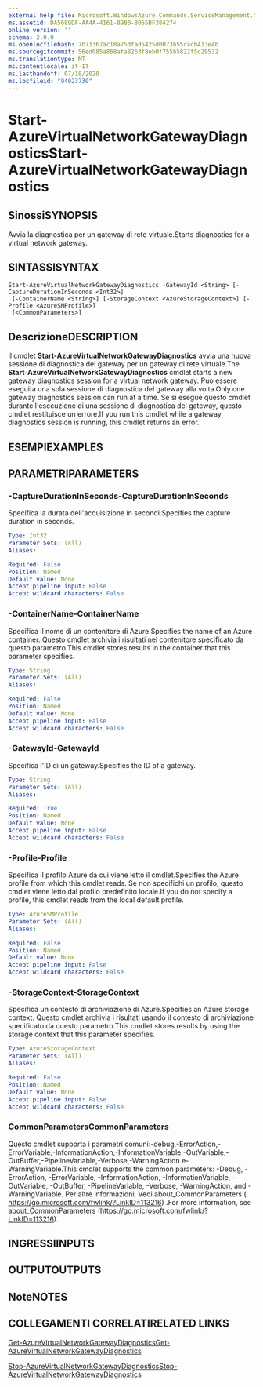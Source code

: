 ```yaml
---
external help file: Microsoft.WindowsAzure.Commands.ServiceManagement.Network.dll-Help.xml
ms.assetid: DA5689DF-AA4A-4161-89B0-8055BF384274
online version: ''
schema: 2.0.0
ms.openlocfilehash: 7b71367ac18a753fad5425d0073b55cacb413e4b
ms.sourcegitcommit: 56ed085a868afa8263f8eb0f755b5822f5c29532
ms.translationtype: MT
ms.contentlocale: it-IT
ms.lasthandoff: 07/18/2020
ms.locfileid: "94023730"
---
```

# <span data-ttu-id="0b7ae-101">Start-AzureVirtualNetworkGatewayDiagnostics</span><span class="sxs-lookup"><span data-stu-id="0b7ae-101">Start-AzureVirtualNetworkGatewayDiagnostics</span></span>

## <span data-ttu-id="0b7ae-102">Sinossi</span><span class="sxs-lookup"><span data-stu-id="0b7ae-102">SYNOPSIS</span></span>
<span data-ttu-id="0b7ae-103">Avvia la diagnostica per un gateway di rete virtuale.</span><span class="sxs-lookup"><span data-stu-id="0b7ae-103">Starts diagnostics for a virtual network gateway.</span></span>

## <span data-ttu-id="0b7ae-104">SINTASSI</span><span class="sxs-lookup"><span data-stu-id="0b7ae-104">SYNTAX</span></span>

```
Start-AzureVirtualNetworkGatewayDiagnostics -GatewayId <String> [-CaptureDurationInSeconds <Int32>]
 [-ContainerName <String>] [-StorageContext <AzureStorageContext>] [-Profile <AzureSMProfile>]
 [<CommonParameters>]
```

## <span data-ttu-id="0b7ae-105">Descrizione</span><span class="sxs-lookup"><span data-stu-id="0b7ae-105">DESCRIPTION</span></span>
<span data-ttu-id="0b7ae-106">Il cmdlet **Start-AzureVirtualNetworkGatewayDiagnostics** avvia una nuova sessione di diagnostica del gateway per un gateway di rete virtuale.</span><span class="sxs-lookup"><span data-stu-id="0b7ae-106">The **Start-AzureVirtualNetworkGatewayDiagnostics** cmdlet starts a new gateway diagnostics session for a virtual network gateway.</span></span>
<span data-ttu-id="0b7ae-107">Può essere eseguita una sola sessione di diagnostica del gateway alla volta.</span><span class="sxs-lookup"><span data-stu-id="0b7ae-107">Only one gateway diagnostics session can run at a time.</span></span>
<span data-ttu-id="0b7ae-108">Se si esegue questo cmdlet durante l'esecuzione di una sessione di diagnostica del gateway, questo cmdlet restituisce un errore.</span><span class="sxs-lookup"><span data-stu-id="0b7ae-108">If you run this cmdlet while a gateway diagnostics session is running, this cmdlet returns an error.</span></span>

## <span data-ttu-id="0b7ae-109">ESEMPI</span><span class="sxs-lookup"><span data-stu-id="0b7ae-109">EXAMPLES</span></span>

## <span data-ttu-id="0b7ae-110">PARAMETRI</span><span class="sxs-lookup"><span data-stu-id="0b7ae-110">PARAMETERS</span></span>

### <span data-ttu-id="0b7ae-111">-CaptureDurationInSeconds</span><span class="sxs-lookup"><span data-stu-id="0b7ae-111">-CaptureDurationInSeconds</span></span>
<span data-ttu-id="0b7ae-112">Specifica la durata dell'acquisizione in secondi.</span><span class="sxs-lookup"><span data-stu-id="0b7ae-112">Specifies the capture duration in seconds.</span></span>

```yaml
Type: Int32
Parameter Sets: (All)
Aliases: 

Required: False
Position: Named
Default value: None
Accept pipeline input: False
Accept wildcard characters: False
```

### <span data-ttu-id="0b7ae-113">-ContainerName</span><span class="sxs-lookup"><span data-stu-id="0b7ae-113">-ContainerName</span></span>
<span data-ttu-id="0b7ae-114">Specifica il nome di un contenitore di Azure.</span><span class="sxs-lookup"><span data-stu-id="0b7ae-114">Specifies the name of an Azure container.</span></span>
<span data-ttu-id="0b7ae-115">Questo cmdlet archivia i risultati nel contenitore specificato da questo parametro.</span><span class="sxs-lookup"><span data-stu-id="0b7ae-115">This cmdlet stores results in the container that this parameter specifies.</span></span>

```yaml
Type: String
Parameter Sets: (All)
Aliases: 

Required: False
Position: Named
Default value: None
Accept pipeline input: False
Accept wildcard characters: False
```

### <span data-ttu-id="0b7ae-116">-GatewayId</span><span class="sxs-lookup"><span data-stu-id="0b7ae-116">-GatewayId</span></span>
<span data-ttu-id="0b7ae-117">Specifica l'ID di un gateway.</span><span class="sxs-lookup"><span data-stu-id="0b7ae-117">Specifies the ID of a gateway.</span></span>

```yaml
Type: String
Parameter Sets: (All)
Aliases: 

Required: True
Position: Named
Default value: None
Accept pipeline input: False
Accept wildcard characters: False
```

### <span data-ttu-id="0b7ae-118">-Profile</span><span class="sxs-lookup"><span data-stu-id="0b7ae-118">-Profile</span></span>
<span data-ttu-id="0b7ae-119">Specifica il profilo Azure da cui viene letto il cmdlet.</span><span class="sxs-lookup"><span data-stu-id="0b7ae-119">Specifies the Azure profile from which this cmdlet reads.</span></span> <span data-ttu-id="0b7ae-120">Se non specifichi un profilo, questo cmdlet viene letto dal profilo predefinito locale.</span><span class="sxs-lookup"><span data-stu-id="0b7ae-120">If you do not specify a profile, this cmdlet reads from the local default profile.</span></span>

```yaml
Type: AzureSMProfile
Parameter Sets: (All)
Aliases: 

Required: False
Position: Named
Default value: None
Accept pipeline input: False
Accept wildcard characters: False
```

### <span data-ttu-id="0b7ae-121">-StorageContext</span><span class="sxs-lookup"><span data-stu-id="0b7ae-121">-StorageContext</span></span>
<span data-ttu-id="0b7ae-122">Specifica un contesto di archiviazione di Azure.</span><span class="sxs-lookup"><span data-stu-id="0b7ae-122">Specifies an Azure storage context.</span></span>
<span data-ttu-id="0b7ae-123">Questo cmdlet archivia i risultati usando il contesto di archiviazione specificato da questo parametro.</span><span class="sxs-lookup"><span data-stu-id="0b7ae-123">This cmdlet stores results by using the storage context that this parameter specifies.</span></span>

```yaml
Type: AzureStorageContext
Parameter Sets: (All)
Aliases: 

Required: False
Position: Named
Default value: None
Accept pipeline input: False
Accept wildcard characters: False
```

### <span data-ttu-id="0b7ae-124">CommonParameters</span><span class="sxs-lookup"><span data-stu-id="0b7ae-124">CommonParameters</span></span>
<span data-ttu-id="0b7ae-125">Questo cmdlet supporta i parametri comuni:-debug,-ErrorAction,-ErrorVariable,-InformationAction,-InformationVariable,-OutVariable,-OutBuffer,-PipelineVariable,-Verbose,-WarningAction e-WarningVariable.</span><span class="sxs-lookup"><span data-stu-id="0b7ae-125">This cmdlet supports the common parameters: -Debug, -ErrorAction, -ErrorVariable, -InformationAction, -InformationVariable, -OutVariable, -OutBuffer, -PipelineVariable, -Verbose, -WarningAction, and -WarningVariable.</span></span> <span data-ttu-id="0b7ae-126">Per altre informazioni, Vedi about_CommonParameters ( https://go.microsoft.com/fwlink/?LinkID=113216) .</span><span class="sxs-lookup"><span data-stu-id="0b7ae-126">For more information, see about_CommonParameters (https://go.microsoft.com/fwlink/?LinkID=113216).</span></span>

## <span data-ttu-id="0b7ae-127">INGRESSI</span><span class="sxs-lookup"><span data-stu-id="0b7ae-127">INPUTS</span></span>

## <span data-ttu-id="0b7ae-128">OUTPUT</span><span class="sxs-lookup"><span data-stu-id="0b7ae-128">OUTPUTS</span></span>

## <span data-ttu-id="0b7ae-129">Note</span><span class="sxs-lookup"><span data-stu-id="0b7ae-129">NOTES</span></span>

## <span data-ttu-id="0b7ae-130">COLLEGAMENTI CORRELATI</span><span class="sxs-lookup"><span data-stu-id="0b7ae-130">RELATED LINKS</span></span>

[<span data-ttu-id="0b7ae-131">Get-AzureVirtualNetworkGatewayDiagnostics</span><span class="sxs-lookup"><span data-stu-id="0b7ae-131">Get-AzureVirtualNetworkGatewayDiagnostics</span></span>](./Get-AzureVirtualNetworkGatewayDiagnostics.md)

[<span data-ttu-id="0b7ae-132">Stop-AzureVirtualNetworkGatewayDiagnostics</span><span class="sxs-lookup"><span data-stu-id="0b7ae-132">Stop-AzureVirtualNetworkGatewayDiagnostics</span></span>](./Stop-AzureVirtualNetworkGatewayDiagnostics.md)


